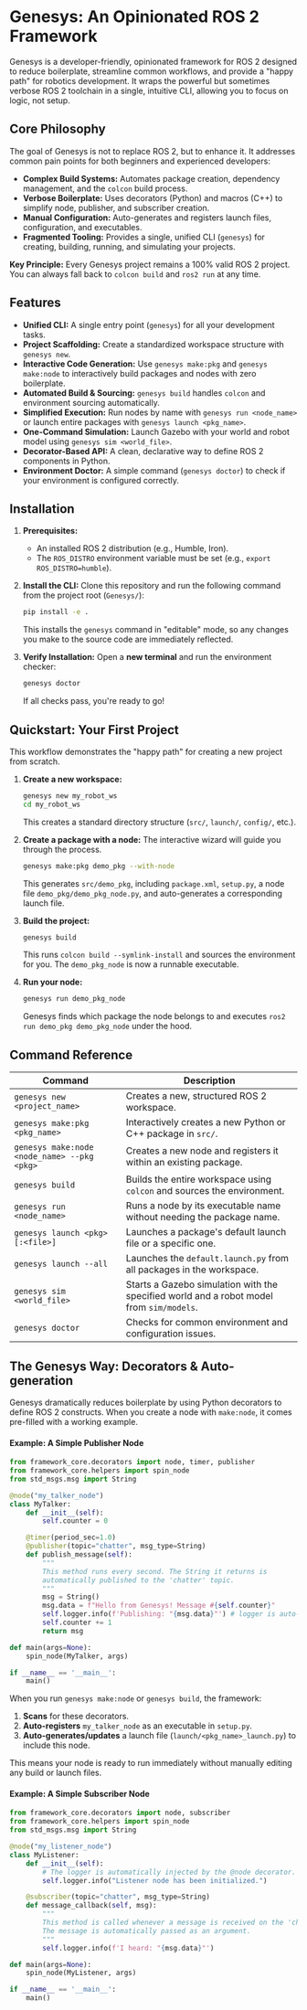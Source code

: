 # Genesys: An Opinionated ROS 2 Framework

Genesys is a developer-friendly, opinionated framework for ROS 2 designed to reduce boilerplate, streamline common workflows, and provide a "happy path" for robotics development. It wraps the powerful but sometimes verbose ROS 2 toolchain in a single, intuitive CLI, allowing you to focus on logic, not setup.

## Core Philosophy

The goal of Genesys is not to replace ROS 2, but to enhance it. It addresses common pain points for both beginners and experienced developers:

-   **Complex Build Systems:** Automates package creation, dependency management, and the `colcon` build process.
-   **Verbose Boilerplate:** Uses decorators (Python) and macros (C++) to simplify node, publisher, and subscriber creation.
-   **Manual Configuration:** Auto-generates and registers launch files, configuration, and executables.
-   **Fragmented Tooling:** Provides a single, unified CLI (`genesys`) for creating, building, running, and simulating your projects.

**Key Principle:** Every Genesys project remains a 100% valid ROS 2 project. You can always fall back to `colcon build` and `ros2 run` at any time.

## Features

-   **Unified CLI:** A single entry point (`genesys`) for all your development tasks.
-   **Project Scaffolding:** Create a standardized workspace structure with `genesys new`.
-   **Interactive Code Generation:** Use `genesys make:pkg` and `genesys make:node` to interactively build packages and nodes with zero boilerplate.
-   **Automated Build & Sourcing:** `genesys build` handles `colcon` and environment sourcing automatically.
-   **Simplified Execution:** Run nodes by name with `genesys run <node_name>` or launch entire packages with `genesys launch <pkg_name>`.
-   **One-Command Simulation:** Launch Gazebo with your world and robot model using `genesys sim <world_file>`.
-   **Decorator-Based API:** A clean, declarative way to define ROS 2 components in Python.
-   **Environment Doctor:** A simple command (`genesys doctor`) to check if your environment is configured correctly.

## Installation

1.  **Prerequisites:**
    -   An installed ROS 2 distribution (e.g., Humble, Iron).
    -   The `ROS_DISTRO` environment variable must be set (e.g., `export ROS_DISTRO=humble`).

2.  **Install the CLI:**
    Clone this repository and run the following command from the project root (`Genesys/`):
    ```bash
    pip install -e .
    ```
    This installs the `genesys` command in "editable" mode, so any changes you make to the source code are immediately reflected.

3.  **Verify Installation:**
    Open a **new terminal** and run the environment checker:
    ```bash
    genesys doctor
    ```
    If all checks pass, you're ready to go!

## Quickstart: Your First Project

This workflow demonstrates the "happy path" for creating a new project from scratch.

1.  **Create a new workspace:**
    ```bash
    genesys new my_robot_ws
    cd my_robot_ws
    ```
    This creates a standard directory structure (`src/`, `launch/`, `config/`, etc.).

2.  **Create a package with a node:**
    The interactive wizard will guide you through the process.
    ```bash
    genesys make:pkg demo_pkg --with-node
    ```
    This generates `src/demo_pkg`, including `package.xml`, `setup.py`, a node file `demo_pkg/demo_pkg_node.py`, and auto-generates a corresponding launch file.

3.  **Build the project:**
    ```bash
    genesys build
    ```
    This runs `colcon build --symlink-install` and sources the environment for you. The `demo_pkg_node` is now a runnable executable.

4.  **Run your node:**
    ```bash
    genesys run demo_pkg_node
    ```
    Genesys finds which package the node belongs to and executes `ros2 run demo_pkg demo_pkg_node` under the hood.

## Command Reference

| Command | Description |
| ----------------------------------------- | -------------------------------------------------------------------------------------- |
| `genesys new <project_name>` | Creates a new, structured ROS 2 workspace. |
| `genesys make:pkg <pkg_name>` | Interactively creates a new Python or C++ package in `src/`. |
| `genesys make:node <node_name> --pkg <pkg>` | Creates a new node and registers it within an existing package. |
| `genesys build` | Builds the entire workspace using `colcon` and sources the environment. |
| `genesys run <node_name>` | Runs a node by its executable name without needing the package name. |
| `genesys launch <pkg>[:<file>]` | Launches a package's default launch file or a specific one. |
| `genesys launch --all` | Launches the `default.launch.py` from all packages in the workspace. |
| `genesys sim <world_file>` | Starts a Gazebo simulation with the specified world and a robot model from `sim/models`. |
| `genesys doctor` | Checks for common environment and configuration issues. |

## The Genesys Way: Decorators & Auto-generation

Genesys dramatically reduces boilerplate by using Python decorators to define ROS 2 constructs. When you create a node with `make:node`, it comes pre-filled with a working example.

#### Example: A Simple Publisher Node

```python
from framework_core.decorators import node, timer, publisher
from framework_core.helpers import spin_node
from std_msgs.msg import String

@node("my_talker_node")
class MyTalker:
    def __init__(self):
        self.counter = 0

    @timer(period_sec=1.0)
    @publisher(topic="chatter", msg_type=String)
    def publish_message(self):
        """
        This method runs every second. The String it returns is
        automatically published to the 'chatter' topic.
        """
        msg = String()
        msg.data = f"Hello from Genesys! Message #{self.counter}"
        self.logger.info(f'Publishing: "{msg.data}"') # logger is auto-injected
        self.counter += 1
        return msg

def main(args=None):
    spin_node(MyTalker, args)

if __name__ == '__main__':
    main()
```

When you run `genesys make:node` or `genesys build`, the framework:

1.  **Scans** for these decorators.
2.  **Auto-registers** `my_talker_node` as an executable in `setup.py`.
3.  **Auto-generates/updates** a launch file (`launch/<pkg_name>_launch.py`) to include this node.

This means your node is ready to run immediately without manually editing any build or launch files.

#### Example: A Simple Subscriber Node

```python
from framework_core.decorators import node, subscriber
from framework_core.helpers import spin_node
from std_msgs.msg import String

@node("my_listener_node")
class MyListener:
    def __init__(self):
        # The logger is automatically injected by the @node decorator.
        self.logger.info("Listener node has been initialized.")

    @subscriber(topic="chatter", msg_type=String)
    def message_callback(self, msg):
        """
        This method is called whenever a message is received on the 'chatter' topic.
        The message is automatically passed as an argument.
        """
        self.logger.info(f'I heard: "{msg.data}"')

def main(args=None):
    spin_node(MyListener, args)

if __name__ == '__main__':
    main()
